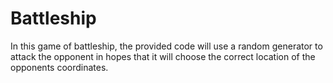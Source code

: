 # Battleship
In this game of battleship, the provided code will use a random generator to attack the opponent in hopes that it will choose the correct location of the opponents coordinates.
